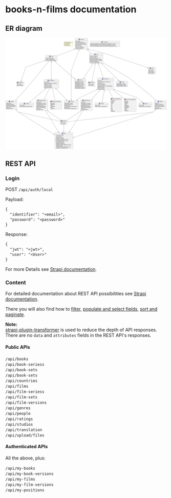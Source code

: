 # books-n-films documentation

## ER diagram

![ER diagram](assets/er.svg)

## REST API

### Login

POST `/api/auth/local`

Payload:
```
{
  "identifier": "<email>",
  "password": "<password>"
}
```

Response:  
```
{
  "jwt": "<jwt>",
  "user": "<User>"
}
```

For more Details see
[Strapi documentation](https://docs.strapi.io/developer-docs/latest/guides/auth-request.html).

### Content

For detailed documentation about REST API possibilities see
[Strapi documentation](https://docs.strapi.io/developer-docs/latest/developer-resources/database-apis-reference/rest-api.html).

There you will also find how to
[filter](https://docs.strapi.io/developer-docs/latest/developer-resources/database-apis-reference/rest/filtering-locale-publication.html),
[populate and select fields](https://docs.strapi.io/developer-docs/latest/developer-resources/database-apis-reference/rest/populating-fields.html),
[sort and paginate](https://docs.strapi.io/developer-docs/latest/developer-resources/database-apis-reference/rest/sort-pagination.html).

**Note:**  
[strapi-plugin-transformer](https://market.strapi.io/plugins/strapi-plugin-transformer)
is used to reduce the depth of API responses. There are no `data` and
`attributes` fields in the REST API's responses.

#### Public APIs

`/api/books`  
`/api/book-seriess`  
`/api/book-sets`  
`/api/book-sets`  
`/api/countries`  
`/api/films`  
`/api/film-seriess`  
`/api/film-sets`  
`/api/film-versions`  
`/api/genres`  
`/api/people`  
`/api/ratings`  
`/api/studios`  
`/api/translation`  
`/api/upload/files`

#### Authenticated APIs

All the above, plus:

`/api/my-books`  
`/api/my-book-versions`  
`/api/my-films`  
`/api/my-film-versions`  
`/api/my-positions`
